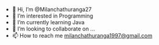 - 👋 Hi, I’m @Milanchathuranga27
- 👀 I’m interested in Programming
- 🌱 I’m currently learning Java
- 💞️ I’m looking to collaborate on ...
- 📫 How to reach me milanchathuranga1997@gmail.com

<!---
Milanchathuranga27/Milanchathuranga27 is a ✨ special ✨ repository because its `README.md` (this file) appears on your GitHub profile.
You can click the Preview link to take a look at your changes.
--->
